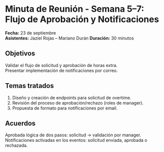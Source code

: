 # Minuta de Reunión - Semana 5–7: Flujo de Aprobación y Notificaciones

**Fecha:** 23 de septiembre  
**Asistentes:** Jaziel Rojas – Mariano Durán
**Duración:** 30 minutos  

## Objetivos

Validar el flujo de solicitud y aprobación de horas extra.  
Presentar implementación de notificaciones por correo.

## Temas tratados

1. Diseño y creación de endpoints para solicitud de overtime.  
2. Revisión del proceso de aprobación/rechazo (roles de manager).  
3. Propuesta de formato para notificaciones por email.

## Acuerdos

Aprobada lógica de dos pasos: solicitud → validación por manager.  
Notificaciones activadas en los eventos: solicitud enviada, aprobada o rechazada.
